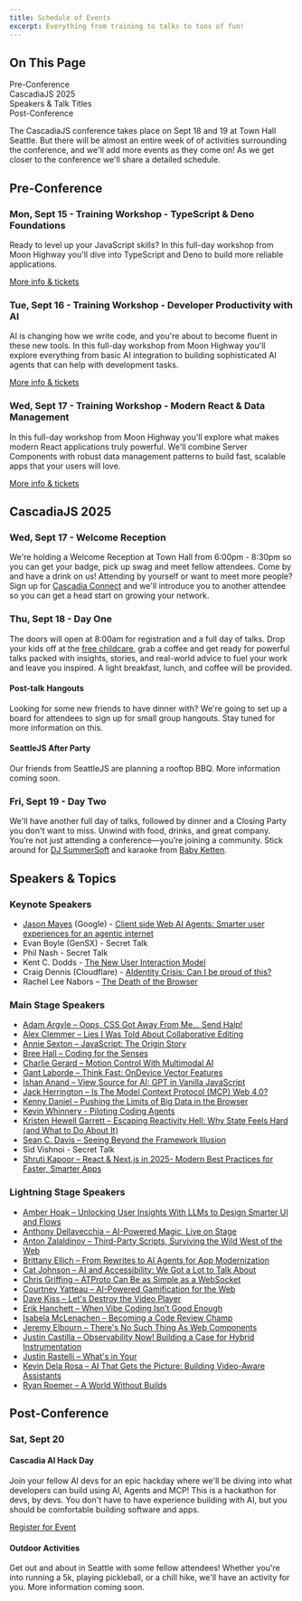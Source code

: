 ```yaml
---
title: Schedule of Events
excerpt: Everything from training to talks to tons of fun!
---
```


<div id="toc">
<h2>On This Page</h2>
    <ul>
        <li><a href="#preconf">Pre-Conference</a></li>
        <li><a href="#cascadiajs">CascadiaJS 2025</a></li>
        <li><a href="#speakers">Speakers & Talk Titles</a></li>
        <li><a href="#postconf">Post-Conference</a></li>
    </ul>
</div>

The CascadiaJS conference takes place on Sept 18 and 19 at Town Hall Seattle. But there will be almost an entire week of of activities surrounding the conference, and we'll add more events as they come on! As we get closer to the conference we'll share a detailed schedule.

<h2 id="preconf">Pre-Conference</h2>

### Mon, Sept 15 - Training Workshop - TypeScript & Deno Foundations

Ready to level up your JavaScript skills? In this full-day workshop from Moon Highway you'll dive into TypeScript and Deno to build more reliable applications. 

<div class="cta secondary"><a href="/2025/trainings/typescript-and-deno-foundations">More info & tickets</a></div>

### Tue, Sept 16 - Training Workshop - Developer Productivity with AI

AI is changing how we write code, and you're about to become fluent in these new tools. In this full-day workshop from Moon Highway you'll explore everything from basic AI integration to building sophisticated AI agents that can help with development tasks.

<div class="cta secondary"><a href="/2025/trainings/developer-productivity-with-ai">More info & tickets</a></div>

### Wed, Sept 17 - Training Workshop - Modern React & Data Management

In this full-day workshop from Moon Highway you'll explore what makes modern React applications truly powerful. We'll combine Server Components with robust data management patterns to build fast, scalable apps that your users will love.

<div class="cta secondary"><a href="/2025/trainings/modern-react-and-data-management">More info & tickets</a></div>

<h2 id="cascadiajs">CascadiaJS 2025</h2>

### Wed, Sept 17 - Welcome Reception

We're holding a Welcome Reception at Town Hall from 6:00pm - 8:30pm so you can get your badge, pick up swag and meet fellow attendees. Come by and have a drink on us! Attending by yourself or want to meet more people? Sign up for [Cascadia Connect](https://airtable.com/app4aehCXEydAuxKX/pag7dXPfJZEMPcHid/form) and we'll introduce you to another attendee so you can get a head start on growing your network.  

### Thu, Sept 18 - Day One

The doors will open at 8:00am for registration and a full day of talks. Drop your kids off at the [free childcare](/2025/childcare), grab a coffee and get ready for powerful talks packed with insights, stories, and real-world advice to fuel your work and leave you inspired. A light breakfast, lunch, and coffee will be provided.

#### Post-talk Hangouts

Looking for some new friends to have dinner with? We're going to set up a board for attendees to sign up for small group hangouts. Stay tuned for more information on this. 

#### SeattleJS After Party

Our friends from SeattleJS are planning a rooftop BBQ. More information coming soon.

### Fri, Sept 19 - Day Two

We'll have another full day of talks, followed by dinner and a Closing Party you don't want to miss. Unwind with food, drinks, and great company. You’re not just attending a conference—you’re joining a community. Stick around for [DJ SummerSoft](https://www.instagram.com/djsummersoft/?hl=en) and karaoke from [Baby Ketten](https://babyketten.com/wa/).

<h2 id="speakers">Speakers & Topics</h2>


### Keynote Speakers

- [Jason Mayes](https://www.linkedin.com/in/webai) (Google) - [Client side Web AI Agents: Smarter user experiences for an agentic internet](/2025/talks/client-side-web-ai-agents-smarter-user-experiences-for-an-agentic-internet)
- Evan Boyle (GenSX) - Secret Talk
- Phil Nash - Secret Talk
- Kent C. Dodds - [The New User Interaction Model](/2025/talks/the-new-user-interaction-model)
- Craig Dennis (Cloudflare) - [AIdentity Crisis: Can I be proud of this?](/2025/talks/aidentity-crisis-can-i-be-proud-of-this)
- Rachel Lee Nabors – [The Death of the Browser](/2025/talks/the-death-of-the-browser)

### Main Stage Speakers

- [Adam Argyle – Oops, CSS Got Away From Me... Send Halp!](/2025/talks/oops-css-got-away-from-me-send-halp)
- [Alex Clemmer – Lies I Was Told About Collaborative Editing](/2025/talks/lies-i-was-told-about-collaborative-editing)
- [Annie Sexton – JavaScript: The Origin Story](/2025/talks/javascript-the-origin-story)
- [Bree Hall – Coding for the Senses](/2025/talks/coding-for-the-senses)
- [Charlie Gerard – Motion Control With Multimodal AI](/2025/talks/motion-control-with-multimodal-ai)
- [Gant Laborde – Think Fast: OnDevice Vector Features](/2025/talks/think-fast-ondevice-vector-features)
- [Ishan Anand – View Source for AI: GPT in Vanilla JavaScript](/2025/talks/view-source-for-ai-gpt-in-vanilla-javascript)
- [Jack Herrington – Is The Model Context Protocol (MCP) Web 4.0?](/2025/talks/tanstack-is-your-new-favorite-framework)
- [Kenny Daniel – Pushing the Limits of Big Data in the Browser](/2025/talks/pushing-the-limits-of-big-data-in-the-browser)
- [Kevin Whinnery - Piloting Coding Agents](/2025/talks/piloting-ai-coding-agents)
- [Kristen Hewell Garrett – Escaping Reactivity Hell: Why State Feels Hard (and What to Do About It)](/2025/talks/escaping-reactivity-hell-why-state-feels-hard-and-what-to-do-about-it)
- [Sean C. Davis – Seeing Beyond the Framework Illusion](/2025/talks/seeing-beyond-the-framework-illusion)
- Sid Vishnoi - Secret Talk
- [Shruti Kapoor – React & Next.js in 2025- Modern Best Practices for Faster, Smarter Apps](/2025/talks/react-and-nextjs-in-2025)

### Lightning Stage Speakers

- [Amber Hoak – Unlocking User Insights With LLMs to Design Smarter UI and Flows](/2025/talks/unlocking-user-insights-with-llms-to-design-smarter-ui-and-flows)
- [Anthony Dellavecchia – AI-Powered Magic, Live on Stage](/2025/talks/ai-powered-magic-live-on-stage)
- [Anton Zalaldinov – Third-Party Scripts, Surviving the Wild West of the Web](/2025/talks/third-party-scripts-surviving-the-wild-west-of-the-web)
- [Brittany Ellich – From Rewrites to AI Agents for App Modernization](/2025/talks/from-rewrites-to-ai-agents-for-app-modernization)
- [Cat Johnson – AI and Accessibility: We Got a Lot to Talk About](/2025/talks/ai-and-accessibility-we-got-a-lot-to-talk-about)
- [Chris Griffing – ATProto Can Be as Simple as a WebSocket](/2025/talks/atproto-can-be-as-simple-as-a-websocket)
- [Courtney Yatteau – AI-Powered Gamification for the Web](/2025/talks/ai-powered-gamification-for-the-web)
- [Dave Kiss – Let's Destroy the Video Player](/2025/talks/lets-destroy-the-video-player)
- [Erik Hanchett – When Vibe Coding Isn’t Good Enough](/2025/talks/when-vibe-coding-isnt-good-enough)
- [Isabela McLenachen – Becoming a Code Review Champ](/2025/talks/becoming-a-code-review-champ)
- [Jeremy Elbourn – There's No Such Thing As Web Components](/2025/talks/theres-no-such-thing-as-web-components)
- [Justin Castilla – Observability Now! Building a Case for Hybrid Instrumentation](/2025/talks/observability-now-building-a-case-for-hybrid-instrumentation)
- [Justin Rastelli – What's in Your <head>](/2025/talks/whats-in-your-head)
- [Kevin Dela Rosa – AI That Gets the Picture: Building Video-Aware Assistants](/2025/talks/ai-that-gets-the-picture-building-video-aware-assistants)
- [Ryan Roemer – A World Without Builds](/2025/talks/a-world-without-builds)



<h2 id="postconf">Post-Conference</h2>

### Sat, Sept 20

#### Cascadia AI Hack Day

Join your fellow AI devs for an epic hackday where we'll be diving into what developers can build using AI, Agents and MCP! ​​This is a hackathon for devs, by devs. You don't have to have experience building with AI, but you should be comfortable building software and apps.

<a href="https://lu.ma/event/evt-yYQE7X8dyXz6mjz" class="luma-checkout--button" data-luma-action="checkout" data-luma-event-id="evt-yYQE7X8dyXz6mjz">Register for Event</a>

<script id="luma-checkout" src="https://embed.lu.ma/checkout-button.js"></script>

#### Outdoor Activities

Get out and about in Seattle with some fellow attendees! Whether you're into running a 5k, playing pickleball, or a chill hike, we'll have an activity for you. More information coming soon.
